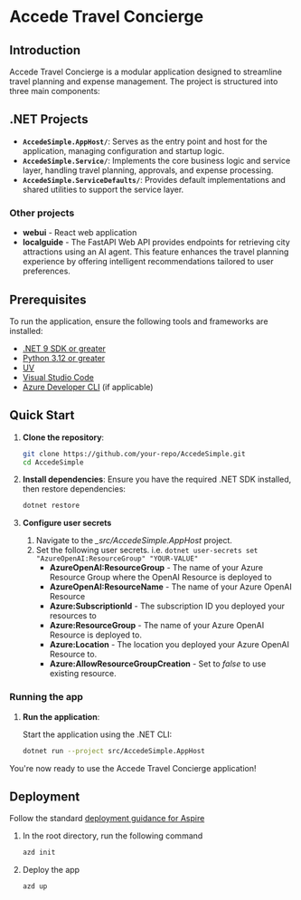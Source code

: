 # Accede Travel Concierge

## Introduction

Accede Travel Concierge is a modular application designed to streamline travel planning and expense management. The project is structured into three main components:

## .NET Projects

- **`AccedeSimple.AppHost/`**: Serves as the entry point and host for the application, managing configuration and startup logic.
- **`AccedeSimple.Service/`**: Implements the core business logic and service layer, handling travel planning, approvals, and expense processing.
- **`AccedeSimple.ServiceDefaults/`**: Provides default implementations and shared utilities to support the service layer.

### Other projects

- **webui** - React web application
- **localguide** - The FastAPI Web API provides endpoints for retrieving city attractions using an AI agent. This feature enhances the travel planning experience by offering intelligent recommendations tailored to user preferences.

## Prerequisites

To run the application, ensure the following tools and frameworks are installed:

- [.NET 9 SDK or greater](https://dotnet.microsoft.com/download)
- [Python 3.12 or greater](https://www.python.org/downloads/)
- [UV](https://docs.astral.sh/uv/)
- [Visual Studio Code](https://code.visualstudio.com/)
- [Azure Developer CLI](https://learn.microsoft.com/azure/developer/azure-developer-cli/install-azd?tabs=winget-windows%2Cbrew-mac%2Cscript-linux&pivots=os-windows) (if applicable)

## Quick Start

1. **Clone the repository**:

   ```bash
   git clone https://github.com/your-repo/AccedeSimple.git
   cd AccedeSimple
   ```

2. **Install dependencies**:
   Ensure you have the required .NET SDK installed, then restore dependencies:

   ```bash
   dotnet restore
   ```

3. **Configure user secrets**

   1. Navigate to the *_src/AccedeSimple.AppHost* project.
   1. Set the following user secrets. i.e. `dotnet user-secrets set "AzureOpenAI:ResourceGroup" "YOUR-VALUE"`
      - **AzureOpenAI:ResourceGroup** - The name of your Azure Resource Group where the OpenAI Resource is deployed to
      - **AzureOpenAI:ResourceName** - The name of your Azure OpenAI Resource
      - **Azure:SubscriptionId** - The subscription ID you deployed your resources to 
      - **Azure:ResourceGroup** - The name of your Azure OpenAI Resource is deployed to.
      - **Azure:Location** - The location you deployed your Azure OpenAI Resource to.
      - **Azure:AllowResourceGroupCreation**  - Set to *false* to use existing resource.

### Running the app

1. **Run the application**:

   Start the application using the .NET CLI:
   ```bash
   dotnet run --project src/AccedeSimple.AppHost
   ```

You're now ready to use the Accede Travel Concierge application!

## Deployment

Follow the standard [deployment guidance for Aspire](https://learn.microsoft.com/dotnet/aspire/deployment/azure/aca-deployment)

1. In the root directory, run the following command

   ```bash
   azd init
   ```

1. Deploy the app

   ```bash
   azd up
   ```

